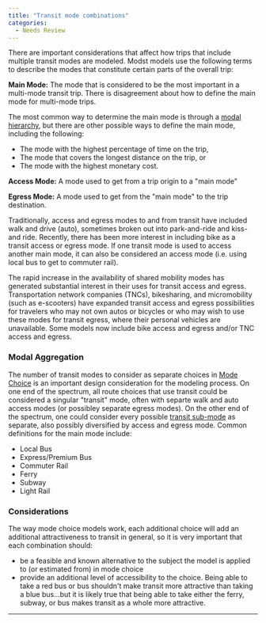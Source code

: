 ```yaml
---
title: "Transit mode combinations"
categories:
  - Needs Review
---
```


There are important considerations that affect how trips that include multiple transit modes are modeled.  Modst models use the following terms to describe the modes that constitute certain parts of the overall trip:

**Main Mode:** The mode that is considered to be the most important in a multi-mode transit trip. There is disagreement about how to define the main mode for multi-mode trips.

The most common way to determine the main mode is through a [modal hierarchy](Modal_hierarchy), but there are other possible ways to define the main mode, including the following:
-   The mode with the highest percentage of time on the trip,
-   The mode that covers the longest distance on the trip, or 
-   The mode with the highest monetary cost.

**Access Mode:** A mode used to get from a trip origin to a "main mode"

**Egress Mode:** A mode used to get from the "main mode" to the trip destination.

Traditionally, access and egress modes to and from transit have included walk and drive (auto), sometimes broken out into park-and-ride and kiss-and ride. Recently, there has been more interest in including bike as a transit access or egress mode. If one transit mode is used to access another main mode, it can also be considered an access mode (i.e. using local bus to get to commuter rail).

The rapid increase in the availability of shared mobility modes has generated substantial interest in their uses for transit access and egress.  Transportation network companies (TNCs), bikesharing, and micromobility (such as e-scooters) have expanded transit access and egress possibilities for travelers who may not own autos or bicycles or who may wish to use these modes for transit egress, where their personal vehicles are unavailable.  Some models now include bike access and egress and/or TNC access and egress.

### Modal Aggregation

The number of transit modes to consider as separate choices in [Mode Choice](Mode_Choice) is an important design consideration for the modeling process. On one end of the spectrum, all route choices that use transit could be considered a singular "transit" mode, often with separte walk and auto access modes (or possibley separate egress modes). On the other end of the spectrum, one could consider every possible [transit sub-mode](transit_sub_mode) as separate, also possibly diversified by access and egress mode.  Common definitions for the main mode include:

-   Local Bus
-   Express/Premium Bus
-   Commuter Rail
-   Ferry
-   Subway
-   Light Rail

### Considerations

The way mode choice models work, each additional choice will add an additional attractiveness to transit in general, so it is very important that each combination should:

-   be a feasible and known alternative to the subject the model is applied to (or estimated from) in mode choice
-   provide an additional level of accessibility to the choice. Being able to take a red bus or bus shouldn't make transit more attractive than taking a blue bus...but it is likely true that being able to take either the ferry, subway, or bus makes transit as a whole more attractive.

------------------------------------------------------------------------

